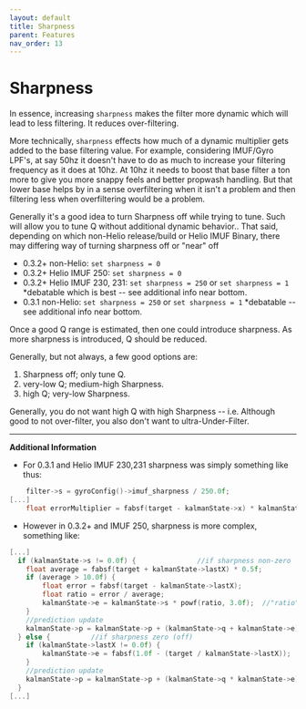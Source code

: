 ```yaml
---
layout: default
title: Sharpness
parent: Features
nav_order: 13
---
```


# Sharpness

In essence, increasing `sharpness` makes the filter more dynamic which will lead to less filtering. It reduces over-filtering.

More technically, `sharpness` effects how much of a dynamic multiplier gets added to the base filtering value. For example, considering IMUF/Gyro LPF's, at say 50hz it doesn't have to do as much to increase your filtering frequency as it does at 10hz. At 10hz it needs to boost that base filter a ton more to give you more snappy feels and better propwash handling. But that lower base helps by in a sense overfiltering when it isn't a problem and then filtering less when overfiltering would be a problem.

Generally it's a good idea to turn Sharpness off while trying to tune. Such will allow you to tune Q without additional dynamic behavior..  That said, depending on which non-Helio release/build or Helio IMUF Binary, there may differing way of turning sharpness off or "near" off
* 0.3.2+ non-Helio: `set sharpness = 0`
* 0.3.2+ Helio IMUF 250: `set sharpness = 0`
* 0.3.2+ Helio IMUF 230, 231: `set sharpness = 250` or `set sharpness = 1` \*debatable which is best -- see additional info near bottom.
* 0.3.1 non-Helio:  `set sharpness = 250` or `set sharpness = 1` \*debatable -- see additional info near bottom.

Once a good Q range is estimated, then one could introduce sharpness.  As more sharpness is introduced, Q should be reduced.

Generally, but not always, a few good options are:
 1) Sharpness off; only tune Q.
 2) very-low Q; medium-high Sharpness.
 3) high Q; very-low Sharpness.

Generally, you do not want high Q with high Sharpness -- i.e. Although good to not over-filter, you also don't want to ultra-Under-Filter.

***

**Additional Information**
* For 0.3.1 and Helio IMUF 230,231 sharpness was simply something like thus:
```c
    filter->s = gyroConfig()->imuf_sharpness / 250.0f;  
[...]
  	float errorMultiplier = fabsf(target - kalmanState->x) * kalmanState->s;
```
* However in 0.3.2+ and IMUF 250, sharpness is more complex, something like:

```c
[...]
  if (kalmanState->s != 0.0f) {               //if sharpness non-zero
    float average = fabsf(target + kalmanState->lastX) * 0.5f;
    if (average > 10.0f) {
        float error = fabsf(target - kalmanState->lastX);
        float ratio = error / average;
        kalmanState->e = kalmanState->s * powf(ratio, 3.0f);  //"ratio" power 3 and multiply by a gain (sharpness)
    }
    //prediction update
    kalmanState->p = kalmanState->p + (kalmanState->q + kalmanState->e);
  } else {          //if sharpness zero (off)
    if (kalmanState->lastX != 0.0f) {
        kalmanState->e = fabsf(1.0f - (target / kalmanState->lastX));
    }
    //prediction update
    kalmanState->p = kalmanState->p + (kalmanState->q * kalmanState->e);
  }
[...]
```
 

